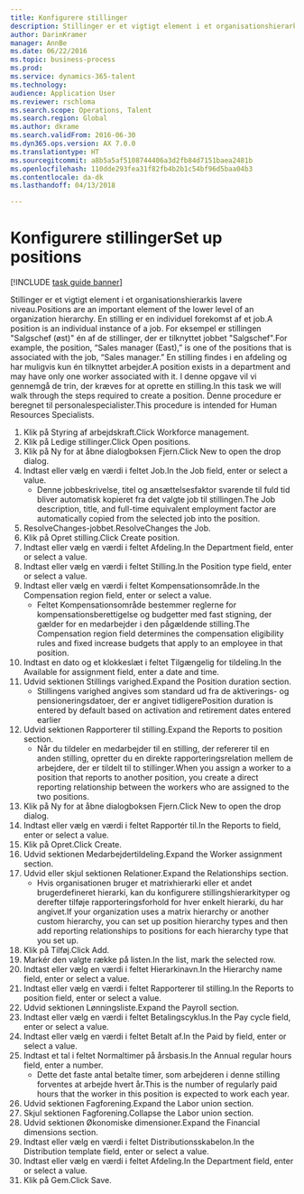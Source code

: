 ```yaml
--- 
title: Konfigurere stillinger
description: Stillinger er et vigtigt element i et organisationshierarkis lavere niveau.
author: DarinKramer
manager: AnnBe
ms.date: 06/22/2016
ms.topic: business-process
ms.prod: 
ms.service: dynamics-365-talent
ms.technology: 
audience: Application User
ms.reviewer: rschloma
ms.search.scope: Operations, Talent
ms.search.region: Global
ms.author: dkrame
ms.search.validFrom: 2016-06-30
ms.dyn365.ops.version: AX 7.0.0
ms.translationtype: HT
ms.sourcegitcommit: a8b5a5af5108744406a3d2fb84d7151baea2481b
ms.openlocfilehash: 110dde293fea31f82fb4b2b1c54bf96d5baa04b3
ms.contentlocale: da-dk
ms.lasthandoff: 04/13/2018

---
```

# <a name="set-up-positions"></a><span data-ttu-id="f4784-103">Konfigurere stillinger</span><span class="sxs-lookup"><span data-stu-id="f4784-103">Set up positions</span></span>

[!INCLUDE [task guide banner](../../includes/task-guide-banner.md)]

<span data-ttu-id="f4784-104">Stillinger er et vigtigt element i et organisationshierarkis lavere niveau.</span><span class="sxs-lookup"><span data-stu-id="f4784-104">Positions are an important element of the lower level of an organization hierarchy.</span></span> <span data-ttu-id="f4784-105">En stilling er en individuel forekomst af et job.</span><span class="sxs-lookup"><span data-stu-id="f4784-105">A position is an individual instance of a job.</span></span> <span data-ttu-id="f4784-106">For eksempel er stillingen "Salgschef (øst)" én af de stillinger, der er tilknyttet jobbet "Salgschef".</span><span class="sxs-lookup"><span data-stu-id="f4784-106">For example, the position, “Sales manager (East),” is one of the positions that is associated with the job, “Sales manager.”</span></span> <span data-ttu-id="f4784-107">En stilling findes i en afdeling og har muligvis kun én tilknyttet arbejder.</span><span class="sxs-lookup"><span data-stu-id="f4784-107">A position exists in a department and may have only one worker associated with it.</span></span> <span data-ttu-id="f4784-108">I denne opgave vil vi gennemgå de trin, der kræves for at oprette en stilling.</span><span class="sxs-lookup"><span data-stu-id="f4784-108">In this task we will walk through the steps required to create a position.</span></span> <span data-ttu-id="f4784-109">Denne procedure er beregnet til personalespecialister.</span><span class="sxs-lookup"><span data-stu-id="f4784-109">This procedure is intended for Human Resources Specialists.</span></span>

1. <span data-ttu-id="f4784-110">Klik på Styring af arbejdskraft.</span><span class="sxs-lookup"><span data-stu-id="f4784-110">Click Workforce management.</span></span>
2. <span data-ttu-id="f4784-111">Klik på Ledige stillinger.</span><span class="sxs-lookup"><span data-stu-id="f4784-111">Click Open positions.</span></span>
3. <span data-ttu-id="f4784-112">Klik på Ny for at åbne dialogboksen Fjern.</span><span class="sxs-lookup"><span data-stu-id="f4784-112">Click New to open the drop dialog.</span></span>
4. <span data-ttu-id="f4784-113">Indtast eller vælg en værdi i feltet Job.</span><span class="sxs-lookup"><span data-stu-id="f4784-113">In the Job field, enter or select a value.</span></span>
    * <span data-ttu-id="f4784-114">Denne jobbeskrivelse, titel og ansættelsesfaktor svarende til fuld tid bliver automatisk kopieret fra det valgte job til stillingen.</span><span class="sxs-lookup"><span data-stu-id="f4784-114">The Job description, title, and full-time equivalent employment factor are automatically copied from the selected job into the position.</span></span>  
5. <span data-ttu-id="f4784-115">ResolveChanges-jobbet.</span><span class="sxs-lookup"><span data-stu-id="f4784-115">ResolveChanges the Job.</span></span>
6. <span data-ttu-id="f4784-116">Klik på Opret stilling.</span><span class="sxs-lookup"><span data-stu-id="f4784-116">Click Create position.</span></span>
7. <span data-ttu-id="f4784-117">Indtast eller vælg en værdi i feltet Afdeling.</span><span class="sxs-lookup"><span data-stu-id="f4784-117">In the Department field, enter or select a value.</span></span>
8. <span data-ttu-id="f4784-118">Indtast eller vælg en værdi i feltet Stilling.</span><span class="sxs-lookup"><span data-stu-id="f4784-118">In the Position type field, enter or select a value.</span></span>
9. <span data-ttu-id="f4784-119">Indtast eller vælg en værdi i feltet Kompensationsområde.</span><span class="sxs-lookup"><span data-stu-id="f4784-119">In the Compensation region field, enter or select a value.</span></span>
    * <span data-ttu-id="f4784-120">Feltet Kompensationsområde bestemmer reglerne for kompensationsberettigelse og budgetter med fast stigning, der gælder for en medarbejder i den pågældende stilling.</span><span class="sxs-lookup"><span data-stu-id="f4784-120">The Compensation region field determines the compensation eligibility rules and fixed increase budgets that apply to an employee in that position.</span></span>  
10. <span data-ttu-id="f4784-121">Indtast en dato og et klokkeslæt i feltet Tilgængelig for tildeling.</span><span class="sxs-lookup"><span data-stu-id="f4784-121">In the Available for assignment field, enter a date and time.</span></span>
11. <span data-ttu-id="f4784-122">Udvid sektionen Stillings varighed.</span><span class="sxs-lookup"><span data-stu-id="f4784-122">Expand the Position duration section.</span></span>
    * <span data-ttu-id="f4784-123">Stillingens varighed angives som standard ud fra de aktiverings- og pensioneringsdatoer, der er angivet tidligere</span><span class="sxs-lookup"><span data-stu-id="f4784-123">Position duration is entered by default based on activation and retirement dates entered earlier</span></span>  
12. <span data-ttu-id="f4784-124">Udvid sektionen Rapporterer til stilling.</span><span class="sxs-lookup"><span data-stu-id="f4784-124">Expand the Reports to position section.</span></span>
    * <span data-ttu-id="f4784-125">Når du tildeler en medarbejder til en stilling, der refererer til en anden stilling, opretter du en direkte rapporteringsrelation mellem de arbejdere, der er tildelt til to stillinger.</span><span class="sxs-lookup"><span data-stu-id="f4784-125">When you assign a worker to a position that reports to another position, you create a direct reporting relationship between the workers who are assigned to the two positions.</span></span>  
13. <span data-ttu-id="f4784-126">Klik på Ny for at åbne dialogboksen Fjern.</span><span class="sxs-lookup"><span data-stu-id="f4784-126">Click New to open the drop dialog.</span></span>
14. <span data-ttu-id="f4784-127">Indtast eller vælg en værdi i feltet Rapportér til.</span><span class="sxs-lookup"><span data-stu-id="f4784-127">In the Reports to field, enter or select a value.</span></span>
15. <span data-ttu-id="f4784-128">Klik på Opret.</span><span class="sxs-lookup"><span data-stu-id="f4784-128">Click Create.</span></span>
16. <span data-ttu-id="f4784-129">Udvid sektionen Medarbejdertildeling.</span><span class="sxs-lookup"><span data-stu-id="f4784-129">Expand the Worker assignment section.</span></span>
17. <span data-ttu-id="f4784-130">Udvid eller skjul sektionen Relationer.</span><span class="sxs-lookup"><span data-stu-id="f4784-130">Expand the Relationships section.</span></span>
    * <span data-ttu-id="f4784-131">Hvis organisationen bruger et matrixhierarki eller et andet brugerdefineret hierarki, kan du konfigurere stillingshierarkityper og derefter tilføje rapporteringsforhold for hver enkelt hierarki, du har angivet.</span><span class="sxs-lookup"><span data-stu-id="f4784-131">If your organization uses a matrix hierarchy or another custom hierarchy, you can set up position hierarchy types and then add reporting relationships to positions for each hierarchy type that you set up.</span></span>  
18. <span data-ttu-id="f4784-132">Klik på Tilføj.</span><span class="sxs-lookup"><span data-stu-id="f4784-132">Click Add.</span></span>
19. <span data-ttu-id="f4784-133">Markér den valgte række på listen.</span><span class="sxs-lookup"><span data-stu-id="f4784-133">In the list, mark the selected row.</span></span>
20. <span data-ttu-id="f4784-134">Indtast eller vælg en værdi i feltet Hierarkinavn.</span><span class="sxs-lookup"><span data-stu-id="f4784-134">In the Hierarchy name field, enter or select a value.</span></span>
21. <span data-ttu-id="f4784-135">Indtast eller vælg en værdi i feltet Rapporterer til stilling.</span><span class="sxs-lookup"><span data-stu-id="f4784-135">In the Reports to position field, enter or select a value.</span></span>
22. <span data-ttu-id="f4784-136">Udvid sektionen Lønningsliste.</span><span class="sxs-lookup"><span data-stu-id="f4784-136">Expand the Payroll section.</span></span>
23. <span data-ttu-id="f4784-137">Indtast eller vælg en værdi i feltet Betalingscyklus.</span><span class="sxs-lookup"><span data-stu-id="f4784-137">In the Pay cycle field, enter or select a value.</span></span>
24. <span data-ttu-id="f4784-138">Indtast eller vælg en værdi i feltet Betalt af.</span><span class="sxs-lookup"><span data-stu-id="f4784-138">In the Paid by field, enter or select a value.</span></span>
25. <span data-ttu-id="f4784-139">Indtast et tal i feltet Normaltimer på årsbasis.</span><span class="sxs-lookup"><span data-stu-id="f4784-139">In the Annual regular hours field, enter a number.</span></span>
    * <span data-ttu-id="f4784-140">Dette det faste antal betalte timer, som arbejderen i denne stilling forventes at arbejde hvert år.</span><span class="sxs-lookup"><span data-stu-id="f4784-140">This is the number of regularly paid hours that the worker in this position is expected to work each year.</span></span>  
26. <span data-ttu-id="f4784-141">Udvid sektionen Fagforening.</span><span class="sxs-lookup"><span data-stu-id="f4784-141">Expand the Labor union section.</span></span>
27. <span data-ttu-id="f4784-142">Skjul sektionen Fagforening.</span><span class="sxs-lookup"><span data-stu-id="f4784-142">Collapse the Labor union section.</span></span>
28. <span data-ttu-id="f4784-143">Udvid sektionen Økonomiske dimensioner.</span><span class="sxs-lookup"><span data-stu-id="f4784-143">Expand the Financial dimensions section.</span></span>
29. <span data-ttu-id="f4784-144">Indtast eller vælg en værdi i feltet Distributionsskabelon.</span><span class="sxs-lookup"><span data-stu-id="f4784-144">In the Distribution template field, enter or select a value.</span></span>
30. <span data-ttu-id="f4784-145">Indtast eller vælg en værdi i feltet Afdeling.</span><span class="sxs-lookup"><span data-stu-id="f4784-145">In the Department field, enter or select a value.</span></span>
31. <span data-ttu-id="f4784-146">Klik på Gem.</span><span class="sxs-lookup"><span data-stu-id="f4784-146">Click Save.</span></span>


